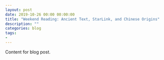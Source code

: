```yaml
---
layout: post
date: 2019-10-26 00:00 00:00:00
title: "Weekend Reading: Ancient Text, StarLink, and Chinese Origins"
description: ""
categories: blog
tags:
- 
---
```


Content for blog post.
